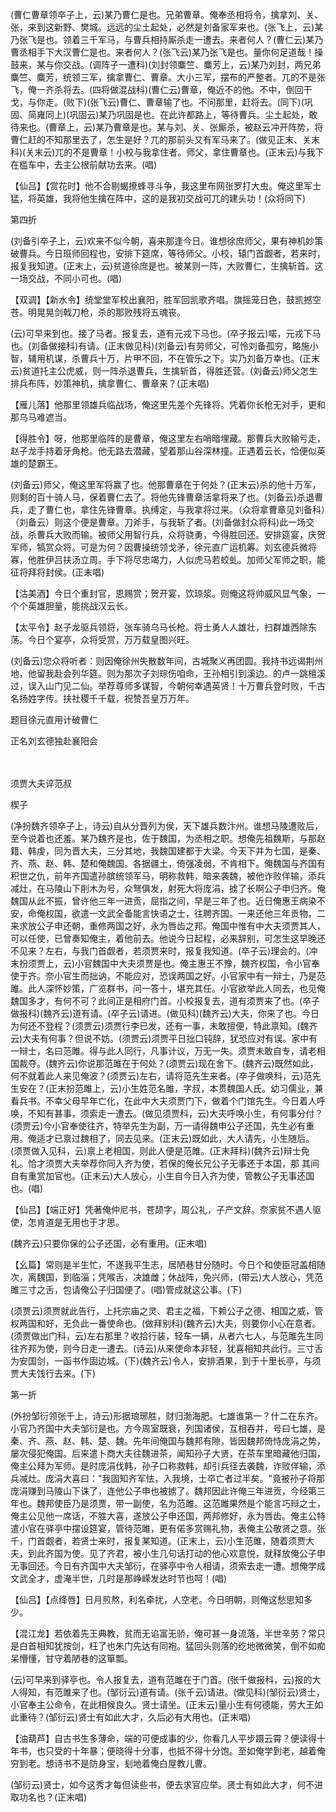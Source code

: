 <!-- { "loadSidebar": true } -->
(曹仁曹章领卒子上，云)某乃曹仁是也。兄弟曹章。俺奉丞相将令，擒拿刘、关、张，来到这新野、樊城。远远的尘土起处，必然是刘备家军来也。(张飞上，云)某乃张飞是也。领着三千军马，与曹兵相持厮杀走一遭去。来者何人？(曹仁云)某乃曹丞相手下大汉曹仁是也。来者何人？(张飞云)某乃张飞是也。量你何足道哉！操鼓来，某与你交战。(调阵子一遭科)(刘封领麋竺、麋芳上，云)某乃刘封，两兄弟麋竺、麋芳，统领三军，擒拿曹仁、曹章。大小三军，摆布的严整者。兀的不是张飞，俺一齐杀将去。(四将做混战科)(曹仁云)曹章，俺近不的他。不中，倒回干戈，与你走。(败下)(张飞云)曹仁、曹章输了也。不问那里，赶将去。(同下)(巩固、简雍同上)(巩固云)某乃巩固是也。在此许都路上，等待曹兵。尘土起处，敢待来也。(曹章上，云)某乃曹章是也。某与刘、关、张厮杀，被赵云冲开阵势，将曹仁赶的不知那里去了，怎生是好？兀的那前头又有军马来了。(做见正末、关末科)(关末云)兀的不是曹章！小校与我拿住者。师父，拿住曹章也。(正末云)与我下在槛车中，去主公根前献功去来。(唱)

【仙吕】【赏花时】他不合剔蝎撩蜂寻斗争，我这里布网张罗打大虫。俺这里军士猛，将英雄，我将他生擒在阵中，这的是我初交战可兀的建头功！(众将同下)

第四折

(刘备引卒子上，云)欢来不似今朝，喜来那逢今日。谁想徐庶师父，果有神机妙策破曹兵。今日班师回程也，安排下筵席，等待师父。小校，辕门首觑者，若来时，报复我知道。(正末上，云)贫道徐庶是也。被某则一阵，大败曹仁，生擒斩首。这一场交战，不同小可也。(唱)

【双调】【新水令】统堂堂军校出襄阳，胜军回凯歌齐唱。旗摇笼日色，鼓凯撼空苍。明晃晃剑戟刀枪，杀的那败残将五魂丧。

(云)可早来到也。接了马者。报复去，道有元戎下马也。(卒子报云)喏，元戎下马也。(刘备做接科)有请。(正末做见科)(刘备云)有劳师父，可怜刘备孤穷，略施小智，辅用机谋，杀曹兵十万，片甲不回，不在管乐之下。实乃刘备万幸也。(正末云)贫道托主公虎威，则一阵杀退曹兵，生擒斩首，得胜还营。(刘备云)师父怎生排兵布阵，妙策神机，擒拿曹仁、曹章来？(正末唱)

【雁儿落】他那里领雄兵临战场，俺这里先差个先锋将。凭着你长枪无对手，更和那乌马难遮当。

【得胜令】呀，他那里临阵的是曹章，俺这里左右哨暗埋藏。那曹兵大败输亏走，赵子龙手持着牙角枪。他无路去潜藏，望着那山谷深林撞。正遇着云长，恰便似英雄的楚霸王。

(刘备云)师父，俺这里军将赢了也。他那曹章在于何处？(正末云)杀的他十万军，则剩的百十骑人马，保着曹仁去了。将他先锋曹章活拿将来了也。(刘备云)杀退曹兵，走了曹仁也，拿住先锋曹章。执缚定，与我拿将过来。（众将拿曹章见刘备科）（刘备云）则这个便是曹章。刀斧手，与我斩了者。(刘备做封众将科)此一场交战，杀曹兵大败而输。被师父用智行兵，众将骁勇，今得胜回还。安排筵宴，庆贺军师，犒赏众将。可是为何？因曹操统领戈矛，徐元直广运机筹。刘玄德兵微将寡，他胜伊吕扶汤立周。手下将尽忠竭力，人似虎马若蛟虬。加师父军师之职，能征将拜将封侯。(正末唱)

【沽美酒】今日个重封官，恩赐赏；贺开宴，饮琼浆。则俺这将帅威风显气象，一个个英雄胆量，能挑战汉云长。

【太平令】赵子龙驱兵领将，张车骑乌马长枪。将士勇人人雄壮，扫群雄西除东荡。今日个宴亭，众将受赏，万万载皇图兴旺。

(刘备云)您众将听者：则因俺徐州失散数年间，古城聚义再团圆。我持书远谒荆州地，他留我赴会列华筵。则为那次子刘琮伤咱命，王孙相引到溪边。的卢一跳檀溪过，误入山门见二仙。举荐尊师多谋智，今朝何幸遇英贤！十万曹兵登时败，千古名扬姓字传。扶社稷千千载，祝赞吾皇万万年。

题目徐元直用计破曹仁

正名刘玄德独赴襄阳会

　
　

须贾大夫谇范叔

楔子

(净扮魏齐领卒子上，诗云)自从分晋列为侯，天下雄兵数汴州。谁想马陵遭败后，至今说着也还羞。某乃魏齐是也，佐于魏国，为丞相之职。想俺先祖魏斯，与那赵籍、韩虔，同为晋大夫，三分其地，我魏国建都于大梁。今天下并为七国，是秦、齐、燕、赵、韩、楚和俺魏国。各据疆土，倚强凌弱，不肯相下。俺魏国与齐国有积世之仇，前年齐国遣孙膑统领军马，明称救韩，暗来袭魏，被他诈败佯输，添兵减灶，在马陵山下削木为号，众弩俱发，射死大将庞涓，掳了长啊公子申归齐。俺魏国从此不振，曾许他三年一进贡，屈指之间，早是三年了也。近日俺惠王病染不安，命俺权国，欲遣一文武全备能言快语之士，往聘齐国。一来还他三年贡物，二来求放公子申还朝，重修两国之好，永为唇齿之邦。俺国中惟有中大夫须贾其人，可以任使，已曾奏知俺主，着他前去。他说今日起程，必来辞别，可怎生这早晚还不见来？左右，与我门首觑者，若须贾来时，报复我知道。(卒子云)理会的。(冲末扮须贾上，云)小官魏国中大夫须贾是也。俺主惠王不豫，魏齐权国，令小官奉使于齐。奈小官生而拙讷，不能应对，恐误两国之好。小官家中有一辩士，乃是范雎。此人深怀妙策，广览群书，问一答十，堪充其任。小官欲举此人同去，也见俺魏国多才，有何不可？此间正是相府门首。小校报复去，道有须贾来了也。(卒子做报科)(魏齐云)道有请。(卒子云)请进。(做见科)(魏齐云)大夫，你来了也。今日为何还不登程？(须贾云)须贾行李已发，还有一事，未敢擅便，特此禀知。(魏齐云)大夫有何事？但说不妨。(须贾云)须贾平日拙口钝辞，犹恐应对有误。家中有一辩士，名曰范雎。得与此人同行，凡事计议，万无一失。须贾未敢自专，请老相国裁夺。(魏齐云)你说那范雎在于何处？(须贾云)现在舍下。(魏齐云)既然如此，何不就着此人来见俺波？(须贾云)左右，请将范先生来者。(卒子做唤科，云)范先生安在？(正末扮范雎上，云)小生姓范名雎，字叔，本贯魏国人氏。幼习儒业，兼看兵书。不幸父母早年亡化，在此中大夫须贾门下，做着个门馆先生。今日着人呼唤，不知有甚事，须索走一遭去。(做见须贾科，云)大夫呼唤小生，有何事分付？(须贾云)今小官奉使往齐，特举先生为副，万一请得魏申公子还国，先生必有重用。俺适才已禀过魏相了，同去见来。(正末云)既如此，大人请先，小生随后。(须贾做入见科，云)禀上老相国，则此人便是范雎。(正末拜科)(魏齐云)辩士免礼。恰才须贾大夫举荐你同入齐为使，若保的俺长兄公子无事还于本国，那
其间自有重赏加官也。(正末云)大人放心，小生自今日入齐为使，管教公子无事还国也。(唱)

【仙吕】【端正好】凭著俺仲尼书，苍颉字，周公礼，子产文辞。奈家贫不遇人驱使，怎肯道是无用也于才思。

(魏齐云)只要你保的公子还国，必有重用。(正末唱)

【幺篇】常则是半生忙，不遂我平生志，居陋巷甘分随时。今日个和使臣冠盖相随次，离魏国，到临淄；凭喉舌，决雄雌；休战阵，免兴师，(带云)大人放心，凭范雎三寸之舌，包请俺公子归国便了。(唱)管成就这公事。(下)

(须贾云)须贾就此告行，上托宗庙之灵、君主之福，下赖公子之德、相国之威，管权两国和好，无负此一番使命也。(做拜别科)(魏齐云)大夫，则要你小心在意者。(须贾做出门科，云)左右那里？收拾行装，轻车一辆，从者六七人，与范雎先生同往齐邦为使，则今日走一遭去。(诗云)从来使命本非轻，犹喜相知共此行。三寸舌为安国剑，一函书作固边城。(下)(魏齐云)令人，安排酒果，到于十里长亭，与须贾大夫饯行去来。(下)

第一折

(外扮邹衍领张千上，诗云)形据琅琊胜，财归渤海肥。七雄谁第一？什二在东齐。小官乃齐国中大夫邹衍是也。方今周室既衰，列国诸侯，互相吞并，号曰七雄，是秦、齐、燕、赵、韩、楚、魏。先年间俺国与魏邦有隙，皆因魏邦倚恃庞涓之势，屡次侵犯俺国。后来遣卜商大夫往魏进茶，闻知孙子大贤，在茶车里暗藏他归国，俺主公拜为军师。是时庞涓伐韩，孙子口称救韩，却引兵径去袭魏，诈败佯输，添兵减灶。庞涓大喜曰："我固知齐军怯，入我境，士卒亡者过半矣。"竟被孙子将那庞涓赚到马陵山下诛了，连他公子申也被掳了。魏邦因此许俺三年进贡，今经第三年也。魏邦使臣乃是须贾，带一副使，名为范雎。这范雎果然是个能言巧辩之士，俺主公见他一席话，不胜大喜，遂放公子申还国，两邦修好，永为唇齿。俺主公特遣小官在驿亭中摆设筵宴，管待范雎，更有偌多赏赐礼物，表俺主公敬贤之意。张千，门首觑者，若贤士来时，报复某知道。(正末上，云)小生范雎，随着须贾大夫，到此齐国为使。见了齐君，被小生几句话打动的他心欢意悦，就释放俺公子申无事回还。今日有齐国中大夫邹衍，在驿亭中令人相请，须索去走一遭。想俺学成文武全才，虚淹半世，几时是那峥嵘发达时节也呵！(唱)

【仙吕】【点绛唇】日月煎熬，利名牵扰，人空老。今日明朝，则俺这愁思知多少。

【混江龙】若依着先王典教，贫而无谄富无骄，俺可甚一身流落，半世辛劳？常只是白首相知犹按剑，枉了也朱门先达有同袍。猛回头则落的纥地微微笑，倒不如痴呆懵懂，甘守着陋巷的这箪瓢。

(云)可早来到驿亭也。令人报复去，道有范雎在于门首。(张千做报科，云)报的大人得知，有范雎来了也。(邹衍云)道有请。(张千云)请进。(做见科)(邹衍云)贤士，小官奉主公命令，在此相候良久。贤士请坐。(正末云)量小生有何德能，劳大王如此重待？(邹衍云)贤士有如此大才，久后必有大用也。(正末唱)

【油葫芦】自古书生多薄命，端的可便成事的少，你看几人平步蹑云霄？便读得十年书，也只受的十年暴；便晓得十分事，也抵不得十分饱。至如俺学到老，越着俺穷到老。想诗书不是防身宝，刬地着俺白屋教儿曹。

(邹衍云)贤士，如今这秀才每但读些书，便去求官应举。贤士有如此大才，何不进取功名也？(正末唱)

